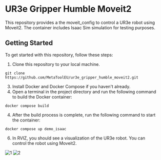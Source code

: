 # UR3e Gripper Humble Moveit2

This repository provides a the moveit_config to control a UR3e robot using Moveit2. The container includes Isaac Sim simulation for testing purposes.

## Getting Started

To get started with this repository, follow these steps:

1. Clone this repository to your local machine.
````
git clone https://github.com/MetaToolEU/ur3e_gripper_humble_moveit2.git
````
3. Install Docker and Docker Compose if you haven't already.
4. Open a terminal in the project directory and run the following command to build the Docker container:

````docker compose build````

4. After the build process is complete, run the following command to start the container:

````docker compose up demo_isaac````

6. In RVIZ, you should see a visualization of the UR3e robot. You can control the robot using Moveit2.

![1](https://github.com/DarK404/UR_Isaac-sim/assets/28174056/513c5123-4fbd-4795-b3e9-099a2ef0ba4a)
![2](https://github.com/DarK404/UR_Isaac-sim/assets/28174056/ea1f0509-01dc-42cf-bc4f-51783011f0ab)
